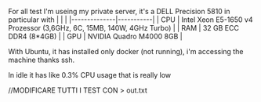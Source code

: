For all test I'm useing my private server, it's  a DELL Precision 5810 in particular with
|  |  |
|--------------|-----------|
| CPU | Intel Xeon E5-1650 v4 Prozessor (3,6GHz, 6C, 15MB, 140W, 4GHz Turbo) |
| RAM | 32 GB ECC DDR4 (8*4GB) |
| GPU | NVIDIA Quadro M4000 8GB | 

With Ubuntu, it has installed only docker (not running), i'm accessing the machine thanks ssh.

In idle it has like 0.3% CPU usage that is really low


//MODIFICARE TUTTI I TEST CON > out.txt